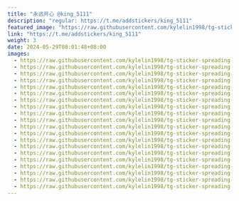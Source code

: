 ```yaml
---
title: "永远开心 @king_5111"
description: "regular: https://t.me/addstickers/king_5111"
featured_image: "https://raw.githubusercontent.com/kylelin1998/tg-sticker-spreading-worldwide-images/main/img/f02206a6-daa2-4b4d-ba9f-987cc07e2030.jpg"
link: "https://t.me/addstickers/king_5111"
weight: 3
date: 2024-05-29T08:01:48+08:00
images:
  - https://raw.githubusercontent.com/kylelin1998/tg-sticker-spreading-worldwide-images/main/img/f02206a6-daa2-4b4d-ba9f-987cc07e2030.jpg
  - https://raw.githubusercontent.com/kylelin1998/tg-sticker-spreading-worldwide-images/main/img/e7013cc6-66f9-4045-b28f-2fd707eca638.jpg
  - https://raw.githubusercontent.com/kylelin1998/tg-sticker-spreading-worldwide-images/main/img/a9b9c766-9432-470a-8228-cdc96e9f1498.jpg
  - https://raw.githubusercontent.com/kylelin1998/tg-sticker-spreading-worldwide-images/main/img/9a18535e-eed5-4d58-a9c4-ffaa49bc672c.jpg
  - https://raw.githubusercontent.com/kylelin1998/tg-sticker-spreading-worldwide-images/main/img/4b82bf6f-0294-489b-aec6-75716607eed8.jpg
  - https://raw.githubusercontent.com/kylelin1998/tg-sticker-spreading-worldwide-images/main/img/369c72d3-e26b-4571-9912-a48fb8f60905.jpg
  - https://raw.githubusercontent.com/kylelin1998/tg-sticker-spreading-worldwide-images/main/img/329e3f6c-eb4b-468b-a862-1ee02c57ae25.jpg
  - https://raw.githubusercontent.com/kylelin1998/tg-sticker-spreading-worldwide-images/main/img/d95c8394-e60d-40f7-b8f8-a664fdda0f65.jpg
  - https://raw.githubusercontent.com/kylelin1998/tg-sticker-spreading-worldwide-images/main/img/88c71fa1-c4ce-4ab9-aff8-166172f6ad3c.jpg
  - https://raw.githubusercontent.com/kylelin1998/tg-sticker-spreading-worldwide-images/main/img/b09e8dcf-a684-4b39-8ad9-15f26e078398.jpg
  - https://raw.githubusercontent.com/kylelin1998/tg-sticker-spreading-worldwide-images/main/img/46bef86c-f7f1-4b96-83be-dfeef26f2b69.jpg
  - https://raw.githubusercontent.com/kylelin1998/tg-sticker-spreading-worldwide-images/main/img/19480987-da1d-4681-a6f0-7b74cf3fefcd.jpg
  - https://raw.githubusercontent.com/kylelin1998/tg-sticker-spreading-worldwide-images/main/img/01a94f26-d486-41e7-89bf-4e3f3ba25331.jpg
  - https://raw.githubusercontent.com/kylelin1998/tg-sticker-spreading-worldwide-images/main/img/6caccc22-db4f-4dcf-b970-b70bcc3d1b17.jpg
  - https://raw.githubusercontent.com/kylelin1998/tg-sticker-spreading-worldwide-images/main/img/c2512aa3-bb35-49f6-9734-fd1115002f4d.jpg
  - https://raw.githubusercontent.com/kylelin1998/tg-sticker-spreading-worldwide-images/main/img/92217d81-9397-4b9b-8388-9eae2a275229.jpg
  - https://raw.githubusercontent.com/kylelin1998/tg-sticker-spreading-worldwide-images/main/img/11a4a7dc-0f3e-439b-a300-f532a1a38356.jpg
  - https://raw.githubusercontent.com/kylelin1998/tg-sticker-spreading-worldwide-images/main/img/e700c510-5d56-4e9c-87f6-1da3d50d9c6a.jpg
  - https://raw.githubusercontent.com/kylelin1998/tg-sticker-spreading-worldwide-images/main/img/8d44b400-e0e7-4a67-bbc6-a9aa3a73c14c.jpg
  - https://raw.githubusercontent.com/kylelin1998/tg-sticker-spreading-worldwide-images/main/img/f901a717-b907-4686-a8bd-5c4362e60e0b.jpg
---
```


